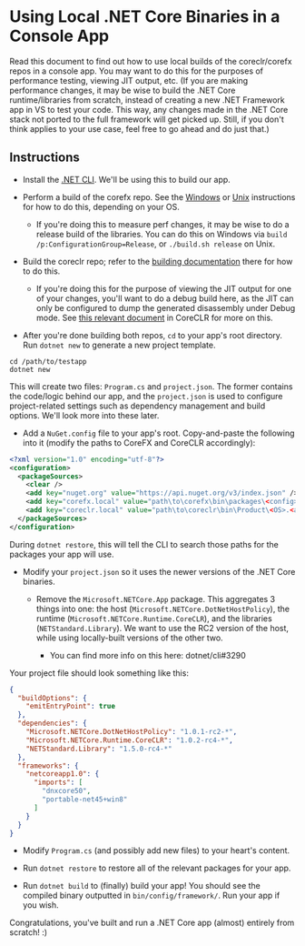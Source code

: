 # Using Local .NET Core Binaries in a Console App

Read this document to find out how to use local builds of the coreclr/corefx repos in a console app. You may want to do this for the purposes of performance testing, viewing JIT output, etc. (If you are making performance changes, it may be wise to build the .NET Core runtime/libraries from scratch, instead of creating a new .NET Framework app in VS to test your code. This way, any changes made in the .NET Core stack not ported to the full framework will get picked up. Still, if you don't think applies to your use case, feel free to go ahead and do just that.)

## Instructions

- Install the [.NET CLI](http://microsoft.com/net/core). We'll be using this to build our app.

- Perform a build of the corefx repo. See the [Windows](windows-instructions.md) or [Unix](unix-instructions.md) instructions for how to do this, depending on your OS.

  - If you're doing this to measure perf changes, it may be wise to do a release build of the libraries. You can do this on Windows via `build /p:ConfigurationGroup=Release`, or `./build.sh release` on Unix.

- Build the coreclr repo; refer to the [building documentation](https://github.com/dotnet/coreclr/tree/master/Documentation/building) there for how to do this.

  - If you're doing this for the purpose of viewing the JIT output for one of your changes, you'll want to do a debug build here, as the JIT can only be configured to dump the generated disassembly under Debug mode. See [this relevant document](https://github.com/dotnet/coreclr/blob/master/Documentation/building/viewing-jit-dumps.md) in CoreCLR for more on this.

- After you're done building both repos, `cd` to your app's root directory. Run `dotnet new` to generate a new project template.

```shell
cd /path/to/testapp
dotnet new
```

This will create two files: `Program.cs` and `project.json`. The former contains the code/logic behind our app, and the `project.json` is used to configure project-related settings such as dependency management and build options. We'll look more into these later.

- Add a `NuGet.config` file to your app's root. Copy-and-paste the following into it (modify the paths to CoreFX and CoreCLR accordingly):

```xml
<?xml version="1.0" encoding="utf-8"?>
<configuration>
  <packageSources>
    <clear />
    <add key="nuget.org" value="https://api.nuget.org/v3/index.json" />
    <add key="corefx.local" value="path\to\corefx\bin\packages\<config>" />
    <add key="coreclr.local" value="path\to\coreclr\bin\Product\<OS>.<arch>.<config>\.nuget\pkg" />
  </packageSources>
</configuration>
```

During `dotnet restore`, this will tell the CLI to search those paths for the packages your app will use.

- Modify your `project.json` so it uses the newer versions of the .NET Core binaries.

  - Remove the `Microsoft.NETCore.App` package. This aggregates 3 things into one: the host (`Microsoft.NETCore.DotNetHostPolicy`), the runtime (`Microsoft.NETCore.Runtime.CoreCLR`), and the libraries (`NETStandard.Library`). We want to use the RC2 version of the host, while using locally-built versions of the other two.

    - You can find more info on this here: dotnet/cli#3290

Your project file should look something like this:

```json
{
  "buildOptions": {
    "emitEntryPoint": true
  },
  "dependencies": {
    "Microsoft.NETCore.DotNetHostPolicy": "1.0.1-rc2-*",
    "Microsoft.NETCore.Runtime.CoreCLR": "1.0.2-rc4-*",
    "NETStandard.Library": "1.5.0-rc4-*"
  },
  "frameworks": {
    "netcoreapp1.0": {
      "imports": [
        "dnxcore50",
        "portable-net45+win8"
      ]
    }
  }
}
```

- Modify `Program.cs` (and possibly add new files) to your heart's content.

- Run `dotnet restore` to restore all of the relevant packages for your app.

- Run `dotnet build` to (finally) build your app! You should see the compiled binary outputted in `bin/config/framework/`. Run your app if you wish.

Congratulations, you've built and run a .NET Core app (almost) entirely from scratch! :)

